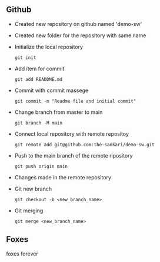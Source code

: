 ## Github

- Created new repository on github named 'demo-sw'
- Created new folder for the repository with same name
- Initialize the local repository

  ```
  git init
  ```

- Add item for commit
  ```
  git add READDME.md
  ```
- Commit with commit massege

  ```
  git commit -m "Readme file and initial commit"
  ```

- Change branch from master to main
  ```
  git branch -M main
  ```
- Connect local repository with remote repositoy
  ```
  git remote add git@github.com:the-sankari/demo-sw.git
  ```
- Push to the main branch of the remote ripository
  ```
  git push origin main
  ```
- Changes made in the remote repository

- Git new branch
  ```
  git checkout -b <new_branch_name>
  ```
- Git merging
  ```
  git merge <new_branch_name>
  ```

## Foxes

foxes forever
